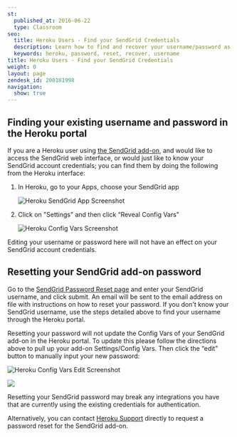 ```yaml
---
st:
  published_at: 2016-06-22
  type: Classroom
seo:
  title: Heroku Users - Find your SendGrid Credentials
  description: Learn how to find and recover your username/password as a SendGrid add-on user...
  keywords: heroku, password, reset, recover, username
title: Heroku Users - Find your SendGrid Credentials
weight: 0
layout: page
zendesk_id: 200181998
navigation:
  show: true
---
```


## 	Finding your existing username and password in the Heroku portal
 	
If you are a Heroku user using [the SendGrid add-on](https://addons.heroku.com/sendgrid), and would like to access the SendGrid web interface, or would just like to know your SendGrid account credentials; you can find them by doing the following from the Heroku interface:

1. In Heroku, go to your Apps, choose your SendGrid app

    ![]({{root_url}}/images/HerokuPW1.png "Heroku SendGrid App Screenshot")

1. Click on "Settings" and then click “Reveal Config Vars”

    ![]({{root_url}}/images/HerokuPW2.png "Heroku Config Vars Screenshot")

<call-out>

Editing your username or password here will not have an effect on your SendGrid account credentials.

</call-out>

## 	Resetting your SendGrid add-on password
 	
Go to the [SendGrid Password Reset page](https://sendgrid.com/user/forgotPassword) and enter your SendGrid username, and click submit. An email will be sent to the email address on file with instructions on how to reset your password. If you don't know your SendGrid username, use the steps detailed above to find your username through the Heroku portal.

<call-out>

Resetting your password will not update the Config Vars of your SendGrid add-on in the Heroku portal. To update this please follow the directions above to pull up your add-on Settings/Config Vars. Then click the “edit” button to manually input your new password:

</call-out>

![]({{root_url}}/images/HerokuPW3.png "Heroku Config Vars Edit Screenshot")

![]({{root_url}}/images/HerokuPW4.png)

<call-out type="warning">

Resetting your SendGrid password may break any integrations you have that are currently using the existing credentials for authentication.

</call-out>

Alternatively, you can contact [Heroku Support](https://www.heroku.com/support) directly to request a password reset for the SendGrid add-on.
